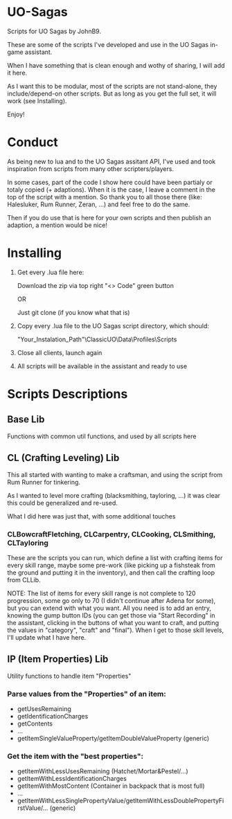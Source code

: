 # UO-Sagas

Scripts for UO Sagas by JohnB9.

These are some of the scripts I've developed and use in the UO Sagas in-game assistant.

When I have something that is clean enough and wothy of sharing, I will add it here.

As I want this to be modular, most of the scripts are not stand-alone, they include/depend-on other scripts. But as long as you get the full set, it will work (see Installing).

Enjoy!

# Conduct

As being new to lua and to the UO Sagas assitant API, I've used and took inspiration from scripts from many other scripters/players.

In some cases, part of the code I show here could have been partialy or totaly copied (+ adaptions). When it is the case, I leave a comment in the top of the script with a mention. So thank you to all those there (like: Halesluker, Rum Runner, Zeran, ...) and feel free to do the same.

Then if you do use that is here for your own scripts and then publish an adaption, a mention would be nice!

# Installing

1) Get every .lua file here:

   Download the zip via top right "<> Code" green button

   OR
   
   Just git clone (if you know what that is)

2) Copy every .lua file to the UO Sagas script directory, which should:

   "Your_Instalation_Path"\ClassicUO\Data\Profiles\Scripts

3) Close all clients, launch again

4) All scripts will be available in the assistant and ready to use

# Scripts Descriptions

## Base Lib

Functions with common util functions, and used by all scripts here

## CL (Crafting Leveling) Lib

This all started with wanting to make a craftsman, and using the script from Rum Runner for tinkering.

As I wanted to level more crafting (blacksmithing, tayloring, ...) it was clear this could be generalized and re-used.

What I did here was just that, with some additional touches

### CLBowcraftFletching, CLCarpentry, CLCooking, CLSmithing, CLTayloring

These are the scripts you can run, which define a list with crafting items for every skill range, maybe some pre-work (like picking up a fishsteak from the ground and putting it in the inventory), and then call the crafting loop from CLLib.

NOTE: The list of items for every skill range is not complete to 120 progression, some go only to 70 (I didn't continue after Adena for some), but you can extend with what you want. All you need is to add an entry, knowing the gump button IDs (you can get those via "Start Recording" in the assistant, clicking in the buttons of what you want to craft, and putting the values in "category", "craft" and "final"). When I get to those skill levels, I'll update what I have here.

## IP (Item Properties) Lib

Utility functions to handle item "Properties"

### Parse values from the "Properties" of an item:
- getUsesRemaining
- getIdentificationCharges
- getContents
- ...
- getItemSingleValueProperty/getItemDoubleValueProperty (generic)

### Get the item with the "best properties":
- getItemWithLessUsesRemaining (Hatchet/Mortar&Pestel/...)
- getItemWithLessIdentificationCharges
- getItemWithMostContent (Container in backpack that is most full)
- ...
- getItemWithLessSinglePropertyValue/getItemWithLessDoublePropertyFirstValue/... (generic)
